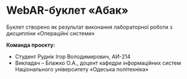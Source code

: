 # WebAR-буклет «Абак»
Буклет створено як результат виконання лабораторної роботи з дисципліни «Операційні системи»

**Команда проєкту:**
+ Студент Руднік Ігор Володимирович, АИ-214
+ Викладач – Блажко О.А., доцент кафедри інформаційних систем Національного 
університету «Одеська політехніка»
